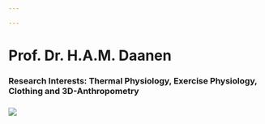 ```yaml
---

---
```

# Prof. Dr. H.A.M. Daanen

### Research Interests: Thermal Physiology, Exercise Physiology, Clothing and 3D-Anthropometry

### ![](images/heindaanen21.jpg)
